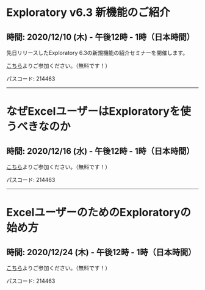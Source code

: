 # Exploratory v6.3 新機能のご紹介

## 時間: 2020/12/10 (木) - 午後12時 - 1時（日本時間）

先日リリースしたExploratory 6.3の新規機能の紹介セミナーを開催します。

[こちら](https://us02web.zoom.us/j/331585134?pwd=VGVyeXBRWjFMT2hESFdhSU45Z2d0dz09)よりご参加ください。（無料です！）

パスコード: 214463

---

# なぜExcelユーザーはExploratoryを使うべきなのか

## 時間: 2020/12/16 (水) - 午後12時 - 1時（日本時間）


[こちら](https://us02web.zoom.us/j/331585134?pwd=VGVyeXBRWjFMT2hESFdhSU45Z2d0dz09)よりご参加ください。（無料です！）

パスコード: 214463

---

# ExcelユーザーのためのExploratoryの始め方

## 時間: 2020/12/24 (木) - 午後12時 - 1時（日本時間）


[こちら](https://us02web.zoom.us/j/331585134?pwd=VGVyeXBRWjFMT2hESFdhSU45Z2d0dz09)よりご参加ください。（無料です！）

パスコード: 214463

